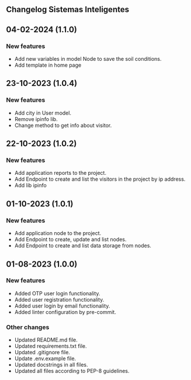 ## **Changelog Sistemas Inteligentes**

## 04-02-2024 (1.1.0)

### New features

-   Add new variables in model Node to save the soil conditions.
-   Add template in home page

## 23-10-2023 (1.0.4)

### New features

-   Add city in User model.
-   Remove ipinfo lib.
-   Change method to get info about visitor.

## 22-10-2023 (1.0.2)

### New features

-   Add application reports to the project.
-   Add Endpoint to create and list the visitors in the project by ip address.
-   Add lib ipinfo

## 01-10-2023 (1.0.1)

### New features

-   Add application node to the project.
-   Add Endpoint to create, update and list nodes.
-   Add Endpoint to create and list data storage from nodes.

## 01-08-2023 (1.0.0)

### New features

-   Added OTP user login functionality.
-   Added user registration functionality.
-   Added user login by email functionality.
-   Added linter configuration by pre-commit.

### Other changes

-   Updated README.md file.
-   Updated requirements.txt file.
-   Updated .gitignore file.
-   Update .env.example file.
-   Updated docstrings in all files.
-   Updated all files according to PEP-8 guidelines.
